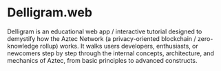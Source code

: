 # Delligram.web
Delligram is an educational web app / interactive tutorial designed to demystify how the Aztec Network (a privacy-oriented blockchain / zero-knowledge rollup) works. It walks users  developers, enthusiasts, or newcomers  step by step through the internal concepts, architecture, and mechanics of Aztec, from basic principles to advanced constructs.
